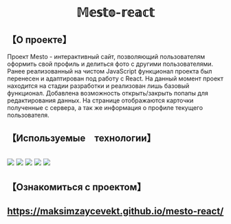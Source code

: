<h1 align="center">𝕄𝕖𝕤𝕥𝕠-𝕣𝕖𝕒𝕔𝕥</h2>

<h2>【О проекте】</h2>
Проект Mesto - интерактивный сайт, позволяющий пользователям оформить свой профиль и делиться фото с другими пользователями. 
Ранее реализованный на чистом JavaScript функционал проекта был перенесен и адаптирован под работу с React. На данный момент проект находится на стадии разработки и реализован лишь базовый функционал. Добавлена возможность открыть/закрыть попапы для редактирования данных. На странице отображаются карточки полученные с сервера, а так же информация о профиле текущего пользователя.

<h2>【Используемые　технологии】<h2>

<img src="https://img.shields.io/badge/html5-%23E34F26.svg?style=for-the-badge&logo=html5&logoColor=white"> 
<img src="https://img.shields.io/badge/css3-%231572B6.svg?style=for-the-badge&logo=css3&logoColor=white">
<img src="https://img.shields.io/badge/javascript-%23323330.svg?style=for-the-badge&logo=javascript&logoColor=%23F7DF1E">
<img src="https://img.shields.io/badge/react-%2320232a.svg?style=for-the-badge&logo=react&logoColor=%2361DAFB">
<img src="https://img.shields.io/badge/NPM-%23CB3837.svg?style=for-the-badge&logo=npm&logoColor=white)">
  
<h2>【Ознакомиться с проектом】<h2>
  
https://maksimzaycevekt.github.io/mesto-react/
